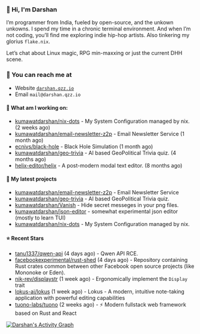 ### 👋 Hi, I'm Darshan
I’m programmer from India, fueled by open-source, and the unkown unkowns. I spend my time in a chronic terminal environment. And when I’m not coding, you’ll find me exploring indie hip-hop artists. Also tinkering my glorius ```flake.nix```.

Let’s chat about Linux magic, RPG min-maxxing or just the current DHH scene.

### 📧 You can reach me at

* Website [`darshan.qzz.io`](https://darshan.qzz.io)
* Email `mail@darshan.qzz.io`

#### 👷 What am I working on:


- [kumawatdarshan/nix-dots](https://github.com/kumawatdarshan/nix-dots) - My System Configuration managed by nix. (2 weeks ago)
- [kumawatdarshan/email-newsletter-z2p](https://github.com/kumawatdarshan/email-newsletter-z2p) - Email Newsletter Service (1 month ago)
- [ecnivs/black-hole](https://github.com/ecnivs/black-hole) - Black Hole Simulation (1 month ago)
- [kumawatdarshan/geo-trivia](https://github.com/kumawatdarshan/geo-trivia) - AI based GeoPolitical Trivia quiz.  (4 months ago)
- [helix-editor/helix](https://github.com/helix-editor/helix) - A post-modern modal text editor. (8 months ago)

#### 🌱 My latest projects

- [kumawatdarshan/email-newsletter-z2p](https://github.com/kumawatdarshan/email-newsletter-z2p) - Email Newsletter Service
- [kumawatdarshan/geo-trivia](https://github.com/kumawatdarshan/geo-trivia) - AI based GeoPolitical Trivia quiz. 
- [kumawatdarshan/Vanish](https://github.com/kumawatdarshan/Vanish) - Hide secret messeges in your png files. 
- [kumawatdarshan/json-editor](https://github.com/kumawatdarshan/json-editor) - somewhat experimental json editor (mostly to learn TUI)
- [kumawatdarshan/nix-dots](https://github.com/kumawatdarshan/nix-dots) - My System Configuration managed by nix.

#### ⭐ Recent Stars

- [tanu1337/qwen-api](https://github.com/tanu1337/qwen-api) (4 days ago) - Qwen API RCE.
- [facebookexperimental/rust-shed](https://github.com/facebookexperimental/rust-shed) (4 days ago) - Repository containing Rust crates common between other Facebook open source projects (like Mononoke or Eden).
- [nik-rev/displaystr](https://github.com/nik-rev/displaystr) (1 week ago) - Ergonomically implement the `Display` trait
- [lokus-ai/lokus](https://github.com/lokus-ai/lokus) (1 week ago) - Lokus - A modern, intuitive note-taking application with powerful editing capabilities
- [tuono-labs/tuono](https://github.com/tuono-labs/tuono) (2 weeks ago) - ⚡ Modern fullstack web framework based on Rust and React

<div>
    <a href="#"><img alt="Darshan's Activity Graph" src="https://github-readme-activity-graph.vercel.app/graph?username=kumawatdarshan&custom_title=Darshan%27s%20Contribution%20Graph&bg_color=0D1117&color=FFFFFF&line=2c83f8&point=FFFFFF&hide_border=true" /></a>
<div> 
